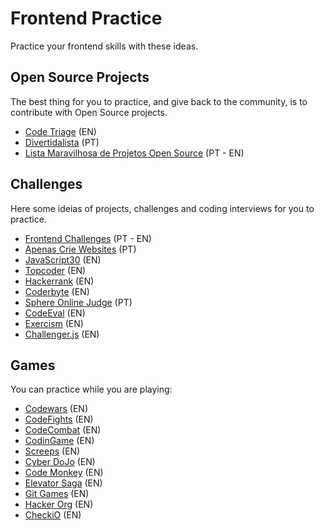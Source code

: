 # Frontend Practice
Practice your frontend skills with these ideas.

## Open Source Projects
The best thing for you to practice, and give back to the community, is to contribute with Open Source projects.

- [Code Triage](https://www.codetriage.com/) (EN)
- [Divertidalista](https://github.com/training-center/divertidalista) (PT)
- [Lista Maravilhosa de Projetos Open Source](https://github.com/camilatigre/listamaravilhosaopensource) (PT - EN)

## Challenges
Here some ideias of projects, challenges and coding interviews for you to practice.

- [Frontend Challenges](https://github.com/LFeh/frontend-challenges) (PT - EN)
- [Apenas Crie Websites](https://github.com/estevanmaito/apenas-crie-websites) (PT)
- [JavaScript30](https://javascript30.com/) (EN)
- [Topcoder](https://www.topcoder.com) (EN)
- [Hackerrank](https://www.hackerrank.com/) (EN)
- [Coderbyte](https://coderbyte.com/) (EN)
- [Sphere Online Judge](http://br.spoj.com/) (PT)
- [CodeEval](https://www.codeeval.com/) (EN)
- [Exercism](http://exercism.io/) (EN)
- [Challenger.js](http://rileyjshaw.com/challenger/) (EN)

## Games
You can practice while you are playing:
- [Codewars](https://www.codewars.com/) (EN)
- [CodeFights](https://codefights.com/) (EN)
- [CodeCombat](https://codecombat.com/) (EN)
- [CodinGame](https://www.codingame.com/) (EN)
- [Screeps](https://screeps.com/) (EN)
- [Cyber DoJo](http://www.cyber-dojo.org/) (EN)
- [Code Monkey](https://www.playcodemonkey.com/) (EN)
- [Elevator Saga](http://play.elevatorsaga.com/) (EN)
- [Git Games](http://www.git-game.com/) (EN)
- [Hacker Org](http://www.hacker.org/) (EN)
- [CheckiO](https://checkio.org/) (EN)
